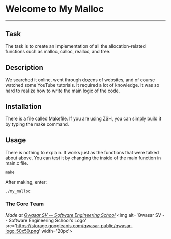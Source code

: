# Welcome to My Malloc
***

## Task
The task is to create an implementation of all the allocation-related functions such as malloc, calloc, realloc, and free.

## Description
We searched it online, went through dozens of websites, and of course watched some YouTube tutorials. It required a lot of knowledge.
It was so hard to realize how to write the main logic of the code.

## Installation
There is a file called Makefile. If you are using ZSH, you can simply build it by typing the make command.

## Usage
There is nothing to explain. It works just as the functions that were talked about above. You can test it by changing the inside of the main function in main.c file.
```
make
```
After making, enter:
```
./my_malloc
```
### The Core Team


<span><i>Made at <a href='https://qwasar.io'>Qwasar SV -- Software Engineering School</a></i></span>
<span><img alt='Qwasar SV -- Software Engineering School's Logo' src='https://storage.googleapis.com/qwasar-public/qwasar-logo_50x50.png' width='20px'></span>
